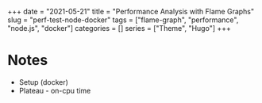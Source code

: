 +++
date = "2021-05-21"
title = "Performance Analysis with Flame Graphs"
slug = "perf-test-node-docker"
tags = ["flame-graph", "performance", "node.js", "docker"]
categories = []
series = ["Theme", "Hugo"]
+++

# Notes
- Setup (docker)
- Plateau - on-cpu time
